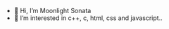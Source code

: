 - 👋 Hi, I’m Moonlight Sonata
- 👀 I’m interested in c++, c, html, css and javascript..

<!---
moonlightsonata-751/moonlightsonata-751 is a ✨ special ✨ repository because its `README.md` (this file) appears on your GitHub profile.
You can click the Preview link to take a look at your changes.
--->
